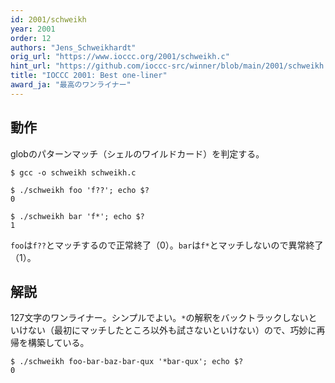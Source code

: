 ```yaml
---
id: 2001/schweikh
year: 2001
order: 12
authors: "Jens_Schweikhardt"
orig_url: "https://www.ioccc.org/2001/schweikh.c"
hint_url: "https://github.com/ioccc-src/winner/blob/main/2001/schweikh.hint"
title: "IOCCC 2001: Best one-liner"
award_ja: "最高のワンライナー"
---
```


## 動作

globのパターンマッチ（シェルのワイルドカード）を判定する。

```
$ gcc -o schweikh schweikh.c

$ ./schweikh foo 'f??'; echo $?
0

$ ./schweikh bar 'f*'; echo $?
1
```

`foo`は`f??`とマッチするので正常終了（0）。`bar`は`f*`とマッチしないので異常終了（1）。

## 解説

127文字のワンライナー。シンプルでよい。`*`の解釈をバックトラックしないといけない（最初にマッチしたところ以外も試さないといけない）ので、巧妙に再帰を構築している。

```
$ ./schweikh foo-bar-baz-bar-qux '*bar-qux'; echo $?
0
```
